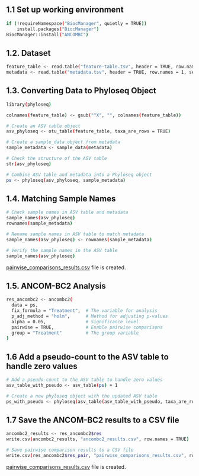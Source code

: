 ## 1.1 Set up working environment
```bash
if (!requireNamespace("BiocManager", quietly = TRUE))
    install.packages("BiocManager")
BiocManager::install("ANCOMBC")
```

## 1.2. Dataset
```bash
feature_table <- read.table("feature-table.tsv", header = TRUE, row.names = 1, sep = "\t")
metadata <- read.table("metadata.tsv", header = TRUE, row.names = 1, sep = "\t")
```

## 1.3. Converting Data to Phyloseq Object
```bash
library(phyloseq)

colnames(feature_table) <- gsub("^X", "", colnames(feature_table))

# Create an ASV table object
asv_phyloseq <- otu_table(feature_table, taxa_are_rows = TRUE)

# Create a sample_data object from metadata
sample_metadata <- sample_data(metadata)

# Check the structure of the ASV table
str(asv_phyloseq)

# Combine ASV table and metadata into a Phyloseq object
ps <- phyloseq(asv_phyloseq, sample_metadata)
```

## 1.4. Matching Sample Names
```bash
# Check sample names in ASV table and metadata
sample_names(asv_phyloseq)
rownames(sample_metadata)

# Rename sample names in ASV table to match metadata
sample_names(asv_phyloseq) <- rownames(sample_metadata)

# Verify the sample names in the ASV table
sample_names(asv_phyloseq)
```
[pairwise_comparisons_results.csv](https://github.com/thaocaoHPzbook/Goldfish-16S-rRNA-amplicon-data-analysis/blob/main/R_steps/pairwise_comparisons_results.csv) file is created.

## 1.5.  ANCOM-BC2 Analysis
```bash
res_ancombc2 <- ancombc2(
  data = ps,
  fix_formula = "Treatment",  # The variable for analysis
  p_adj_method = "holm",      # Method for adjusting p-values
  alpha = 0.05,               # Significance level
  pairwise = TRUE,            # Enable pairwise comparisons
  group = "Treatment"         # The group variable
)
```

## 1.6 Add a pseudo-count to the ASV table to handle zero values
```bash
# Add a pseudo-count to the ASV table to handle zero values
asv_table_with_pseudo <- asv_table(ps) + 1

# Create a new phyloseq object with the updated ASV table
ps_with_pseudo <- phyloseq(asv_table(asv_table_with_pseudo, taxa_are_rows = TRUE), sample_data(ps))
```

## 1.7 Save the ANCOM-BC2 results to a CSV file
```bash
ancombc2_results <- res_ancombc2$res
write.csv(ancombc2_results, "ancombc2_results.csv", row.names = TRUE)

# Save pairwise comparison results to a CSV file
write.csv(res_ancombc2$res_pair, "pairwise_comparisons_results.csv", row.names = TRUE)
```
[pairwise_comparisons_results.csv](https://github.com/thaocaoHPzbook/Goldfish-16S-rRNA-amplicon-data-analysis/blob/main/R_steps/pairwise_comparisons_results.csv) file is created.

